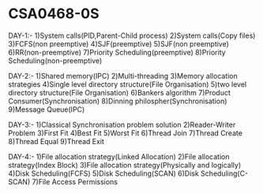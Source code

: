 # CSA0468-0S

DAY-1:-
1)System calls(PID,Parent-Child process)
2)System calls(Copy files)
3)FCFS(non preemptive)
4)SJF(preemptive)
5)SJF(non preemptive)
6)RR(non-preemptive)
7)Priority Scheduling(preemptive)
8)Priority Scheduling(non-preemptive)

DAY-2:-
1)Shared memory(IPC)
2)Multi-threading
3)Memory allocation strategies
4)Single level directory structure(File Organisation)
5)two level directory structure(File Organisation)
6)Bankers algorithm
7)Product Consumer(Synchronisation)
8)Dinning philospher(Synchronisation)
9)Message Queue(IPC)

DAY-3:-
1)Classical Synchronisation problem solution
2)Reader-Writer Problem
3)First Fit
4)Best Fit
5)Worst Fit
6)Thread Join
7)Thread Create
8)Thread Equal
9)Thread Exit

DAY-4:-
1)File allocation strategy(Linked Allocation)
2)File allocation strategy(Index Block)
3)File allocation strategy(Physically and logically)
4)Disk Scheduling(FCFS)
5)Disk Scheduling(SCAN)
6)Disk Scheduling(C-SCAN)
7)File Access Permissions

